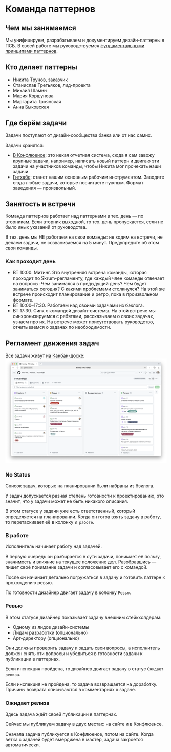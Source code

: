 # Команда паттернов
## Чем мы занимаемся
Мы унифицируем, разрабатываем и документируем дизайн-паттерны в ПСБ. В своей работе мы руководствуемся [фундаментальными принципами паттернов](../../patterns/).

## Кто делает паттерны
- Никита Трунов, заказчик
- Станислав Третьяков, лид-проекта
- Михаил Шамин
- Мария Коршунова
- Маргарита Троянская
- Анна Быковская

## Где берём задачи
Задачи поступают от дизайн-сообщества банка или от нас самих.

Задачи хранятся: 
- [В Конфлюенсе](https://jira.psbnk.msk.ru/secure/RapidBoard.jspa?rapidView=3142&projectKey=DS&quickFilter=24073): это некая отчетная система, сюда я сам завожу крупные задачи, например, написать новый паттерн и двигаю эти задачи на участников команды, чтобы Никита мог прочекать наши задачи.
- [Гитхабе](https://github.com/metz-hei/psb/issues): станет нашим основным рабочим инструментом. Заводите сюда любые задачи, которые посчитаете нужным. Формат заведения — произвольный.

## Занятость и встречи
Команда паттернов работает над паттернами в тех. день — по вторникам. Если вторник выходной, то тех. день пропускается, если не было иных указаний от руководства.

В тех. день мы НЕ работаем на свои команды: не ходим на встречи, не делаем задачи, не созваниваемся на 5 минут. Предупредите об этом свои команды.

### Как проходит день
- ВТ 10:00. Митинг. Это внутренняя встреча команды, которая проходит по Skrum-регламенту, где каждый член команды отвечает на вопросы: Чем занимался в предыдущий день? Чем будет заниматься сегодня? С какими проблемами столкнулся? На этой же встрече происходит планирование и ретро, пока в произвольном формате.
- ВТ 10:00–17:30. Работаем над своими задачами из бэклога.
- ВТ 17:30. Синк с командой дизайн-системы. На этой встрече мы синхронизируемся с ребятами, рассказываем о своих задачах, узнаем про их. На встрече может присутствовать руководство, отчитываемся о задачах по необходимости.

## Регламент движения задач
Все задачи живут [на Канбан-доске](https://github.com/users/metz-hei/projects/3/views/1):
![Канбан-доска](./kanban.png)

### No Status
Список задач, которые на планировании были набраны из бэклога.

У задач допускается разная степень готовности к проектированию, это значит, что у задачи может не быть никакого описания.

В этом статусе у задачи уже есть ответственный, который определяется на планировании. Когда он готов взять задачу в работу, то перетаскивает её в колонку `В работе`.

### В работе
Исполнитель начинает работу над задачей. 

В первую очередь он разбирается в сути задачи, понимает её пользу, значимость и влияние на текущее положение дел. Разобравшись — пишет своё понимание задачи и согласовывает его с командой.

После он начинает детально погружаться в задачу и готовить паттерн к прохождению ревью.

По готовности дизайнер двигает задачу в колонку `Ревью`.

### Ревью
В этом статусе дизайнер показывает задачу внешним стейкхолдерам:
- Одному из лидов дизайн-системы
- Лидам разработки (опционально)
- Арт-директору (опционально)

Они должны проверить задачу и задать свои вопросы, а исполнитель должен снять эти вопросы и убедиться в  готовности задачи к публикации в паттернах.

Если инспекция пройдена, то дизайнер двигает задачу в статус `Ожидает релиза`.

Если инспекция не пройдена, то задача возвращается на доработку. Причины возврата описываются в комментариях к задаче.

### Ожидает релиза
Здесь задача ждёт своей публикации в паттернах.

Сейчас мы публикуем задачу в двух местах: на сайте и в Конфлюенсе.

Сначала задача публикуется в Конфлюенсе, потом на сайте. Когда ветка с задачей будет вмерджена в мастер, задача закроется автоматически.


